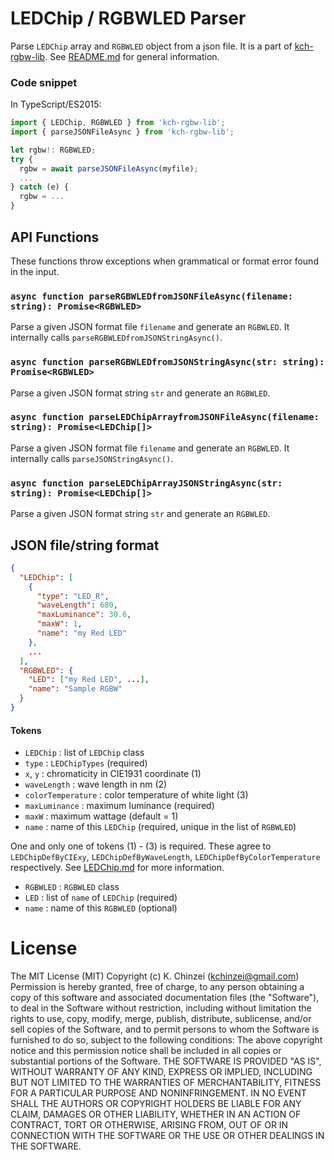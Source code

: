 # LEDChip / RGBWLED Parser

Parse `LEDChip` array and `RGBWLED` object from a json file.
It is a part of [kch-rgbw-lib](https://github.com/kchinzei/kch-rgbw-lib).
See [README.md](https://github.com/kchinzei/kch-rgbw-lib/#README.md)
for general information.

### Code snippet

In TypeScript/ES2015:

```TypeScript
import { LEDChip, RGBWLED } from 'kch-rgbw-lib';
import { parseJSONFileAsync } from 'kch-rgbw-lib';

let rgbw!: RGBWLED;
try {
  rgbw = await parseJSONFileAsync(myfile);
  ...
} catch (e) {
  rgbw = ...
}

```

## API Functions

These functions throw exceptions when grammatical or format error found in the input.

### `async function parseRGBWLEDfromJSONFileAsync(filename: string): Promise<RGBWLED>`

Parse a given JSON format file `filename` and generate an `RGBWLED`.
It internally calls `parseRGBWLEDfromJSONStringAsync()`.

### `async function parseRGBWLEDfromJSONStringAsync(str: string): Promise<RGBWLED>`

Parse a given JSON format string `str` and generate an `RGBWLED`.

### `async function parseLEDChipArrayfromJSONFileAsync(filename: string): Promise<LEDChip[]>`

Parse a given JSON format file `filename` and generate an `RGBWLED`.
It internally calls `parseJSONStringAsync()`.

### `async function parseLEDChipArrayJSONStringAsync(str: string): Promise<LEDChip[]>`

Parse a given JSON format string `str` and generate an `RGBWLED`.

## JSON file/string format

```JSON
{
  "LEDChip": [
    {
      "type": "LED_R",
      "waveLength": 680,
      "maxLuminance": 30.6,
      "maxW": 1,
      "name": "my Red LED"
    },
    ...
  ],
  "RGBWLED": {
    "LED": ["my Red LED", ...],
    "name": "Sample RGBW"
  }
}
```

#### Tokens

- `LEDChip` : list of `LEDChip` class
- `type` : `LEDChipTypes` (required)
- `x`, `y` : chromaticity in CIE1931 coordinate (1)
- `waveLength` : wave length in nm (2)
- `colorTemperature` : color temperature of white light (3)
- `maxLuminance` : maximum luminance (required)
- `maxW` : maximum wattage (default = 1)
- `name` : name of this `LEDChip` (required, unique in the list of `RGBWLED`)

One and only one of tokens (1) - (3) is required. These agree to `LEDChipDefByCIExy`, `LEDChipDefByWaveLength`, `LEDChipDefByColorTemperature` respectively. See [LEDChip.md](./LEDChip.md) for more information.

- `RGBWLED` : `RGBWLED` class
- `LED` : list of `name` of `LEDChip` (required)
- `name` : name of this `RGBWLED` (optional)

# License

The MIT License (MIT)
Copyright (c) K. Chinzei (kchinzei@gmail.com)
Permission is hereby granted, free of charge, to any person obtaining a copy
of this software and associated documentation files (the "Software"), to deal
in the Software without restriction, including without limitation the rights
to use, copy, modify, merge, publish, distribute, sublicense, and/or sell
copies of the Software, and to permit persons to whom the Software is
furnished to do so, subject to the following conditions:
The above copyright notice and this permission notice shall be included in
all copies or substantial portions of the Software.
THE SOFTWARE IS PROVIDED "AS IS", WITHOUT WARRANTY OF ANY KIND, EXPRESS OR
IMPLIED, INCLUDING BUT NOT LIMITED TO THE WARRANTIES OF MERCHANTABILITY,
FITNESS FOR A PARTICULAR PURPOSE AND NONINFRINGEMENT. IN NO EVENT SHALL THE
AUTHORS OR COPYRIGHT HOLDERS BE LIABLE FOR ANY CLAIM, DAMAGES OR OTHER
LIABILITY, WHETHER IN AN ACTION OF CONTRACT, TORT OR OTHERWISE, ARISING FROM,
OUT OF OR IN CONNECTION WITH THE SOFTWARE OR THE USE OR OTHER DEALINGS IN
THE SOFTWARE.
